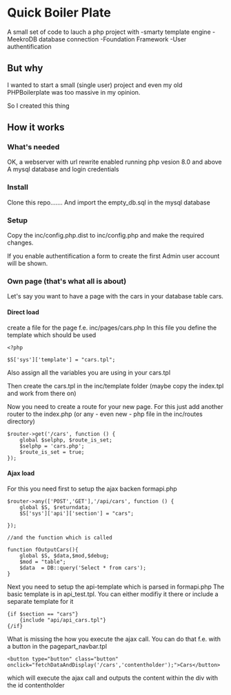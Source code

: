 # Quick Boiler Plate

A small set of code to lauch a php project with
-smarty template engine
-MeekroDB database connection
-Foundation Framework 
-User authentification

## But why

I wanted to start a small (single user) project and even my old PHPBoilerplate was too massive in my opinion.

So I created this thing

## How it works

### What's needed
OK, a webserver with url rewrite enabled running php vesion 8.0 and above
A mysql database and login credentials

### Install
Clone this repo.......
And import the empty_db.sql in the mysql database

### Setup
Copy the inc/config.php.dist to inc/config.php and make the required changes.

If you enable authentification a form to create the first Admin user account will be shown. 

### Own page (that's what all is about)

Let's say you want to have a page with the cars in your database table cars.
#### Direct load
create a file for the page  f.e.  inc/pages/cars.php
In this file you define the template which should be used
```
<?php

$S['sys']['template'] = "cars.tpl";
```
Also assign all the variables you are using in your cars.tpl


Then create the cars.tpl in the inc/template folder (maybe copy the index.tpl and work from there on)

Now you need to create a route for your new page. For this just add another router to the index.php (or any - even new - php file in the inc/routes directory)
```
$router->get('/cars', function () {
    global $selphp, $route_is_set;
    $selphp = 'cars.php';
    $route_is_set = true;
});
```




#### Ajax load
For this you need first to setup the ajax backen  formapi.php

```
$router->any(['POST','GET'],'/api/cars', function () {
    global $S, $returndata;
    $S['sys']['api']['section'] = "cars";

});

//and the function which is called

function fOutputCars(){
    global $S, $data,$mod,$debug;
    $mod = "table";
    $data  = DB::query('Select * from cars');
}
```

Next you need to setup the api-template which is parsed in formapi.php
The basic template is in api_test.tpl. You can either modifiy it there or include a separate template for it
```
{if $section == "cars"}
    {include "api/api_cars.tpl"}
{/if}

```

What is missing the how you execute the ajax call.
You can do that f.e. with a button in the pagepart_navbar.tpl
```
<button type="button" class="button" onclick="fetchDataAndDisplay('/cars','contentholder');">Cars</button>
```
which will execute the ajax call and outputs the content within the div with the id contentholder
